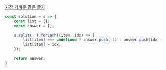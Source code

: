 [가장 가까운 같은 글자](https://school.programmers.co.kr/learn/courses/30/lessons/142086)

```js
const solution = s => {
    const list = {};
    const answer = [];
    
    s.split('').forEach((item, idx) => {
        list[item] === undefined ? answer.push(-1) : answer.push(idx - list[item]);
        list[item] = idx;
    });
    
    return answer;
}
```